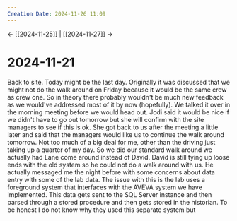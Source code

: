 ```yaml
---
Creation Date: 2024-11-26 11:09
---
```


<- [[2024-11-25]] | [[2024-11-27]]  ->

# 2024-11-21
Back to site. Today might be the last day. Originally it was discussed that we might not do the walk around on Friday because it would be the same crew as crew one. So in theory there probably wouldn't be much new feedback as we would've addressed most of it by now (hopefully). We talked it over in the morning meeting before we would head out. Jodi said it would be nice if we didn't have to go out tomorrow but she will confirm with the site managers to see if this is ok. She got back to us after the meeting a little later and said that the managers would like us to continue the walk around tomorrow. Not too much of a big deal for me, other than the driving just taking up a quarter of my day. So we did our standard walk around we actually had Lane come around instead of David. David is still tying up loose ends with the old system so he could not do a walk around with us. He actually messaged me the night before with some concerns about data entry with some of the lab data. The issue with this is the lab uses a foreground system that interfaces with the AVEVA system we have implemented. This data gets sent to the SQL Server instance and then parsed through a stored procedure and then gets stored in the historian.  To be honest I do not know why they used this separate system but 